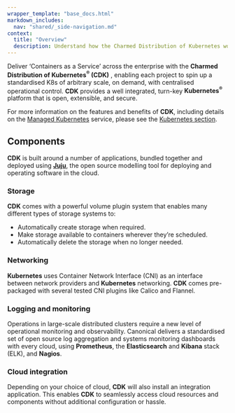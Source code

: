 ```yaml
---
wrapper_template: "base_docs.html"
markdown_includes:
  nav: "shared/_side-navigation.md"
context:
  title: "Overview"
  description: Understand how the Charmed Distribution of Kubernetes workloads.
---
```


Deliver ‘Containers as a Service’ across the enterprise with the **Charmed Distribution of Kubernetes<sup>&reg;</sup> (CDK)** , enabling each project to spin up a standardised K8s of arbitrary scale, on demand, with centralised operational control. **CDK** provides a well integrated, turn-key **Kubernetes<sup>&reg;</sup>** platform that is open, extensible, and secure.

For more information on the features and benefits of **CDK**, including details on the [Managed Kubernetes][managedk8s] service, please see the [Kubernetes section][k8s-u-c].

## Components

**CDK** is built around a number of applications, bundled together and deployed using [**Juju**][juju], the open source modelling tool for deploying and operating software in the cloud.

### Storage

**CDK** comes with a powerful volume plugin system that enables many different types of storage systems to:

- Automatically create storage when required.
- Make storage available to containers wherever they’re scheduled.
- Automatically delete the storage when no longer needed.

### Networking

**Kubernetes** uses Container Network Interface (CNI) as an interface between network providers and **Kubernetes** networking. **CDK** comes pre-packaged with several tested CNI plugins like Calico and Flannel.

### Logging and monitoring

Operations in large-scale distributed clusters require a new level of operational monitoring and observability. Canonical delivers a standardised set of open source log aggregation and systems monitoring dashboards with every cloud, using **Prometheus**, the **Elasticsearch** and **Kibana** stack (ELK), and **Nagios**.

### Cloud integration

Depending on your choice of cloud, **CDK** will also install an integration application. This enables **CDK** to seamlessly access cloud resources and components without additional configuration or hassle.

<!-- LINKS -->

[managedk8s]: /kubernetes/managed
[k8s-u-c]: /kubernetes
[maas]: https://maas.io
[cdk]: /kubernetes
[managed-cdk]: /kubernetes/managed
[juju]: https://jujucharms.com
